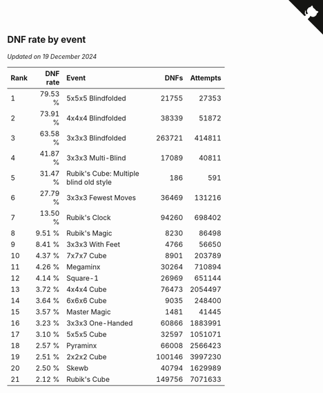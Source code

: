 ## DNF rate by event

*Updated on 19 December 2024*

| Rank | DNF rate | Event | DNFs | Attempts |
| :--- | ---: | :--- | ---: | ---: |
| 1 | 79.53 % | 5x5x5 Blindfolded | 21755 | 27353 |
| 2 | 73.91 % | 4x4x4 Blindfolded | 38339 | 51872 |
| 3 | 63.58 % | 3x3x3 Blindfolded | 263721 | 414811 |
| 4 | 41.87 % | 3x3x3 Multi-Blind | 17089 | 40811 |
| 5 | 31.47 % | Rubik's Cube: Multiple blind old style | 186 | 591 |
| 6 | 27.79 % | 3x3x3 Fewest Moves | 36469 | 131216 |
| 7 | 13.50 % | Rubik's Clock | 94260 | 698402 |
| 8 | 9.51 % | Rubik's Magic | 8230 | 86498 |
| 9 | 8.41 % | 3x3x3 With Feet | 4766 | 56650 |
| 10 | 4.37 % | 7x7x7 Cube | 8901 | 203789 |
| 11 | 4.26 % | Megaminx | 30264 | 710894 |
| 12 | 4.14 % | Square-1 | 26969 | 651144 |
| 13 | 3.72 % | 4x4x4 Cube | 76473 | 2054497 |
| 14 | 3.64 % | 6x6x6 Cube | 9035 | 248400 |
| 15 | 3.57 % | Master Magic | 1481 | 41445 |
| 16 | 3.23 % | 3x3x3 One-Handed | 60866 | 1883991 |
| 17 | 3.10 % | 5x5x5 Cube | 32597 | 1051071 |
| 18 | 2.57 % | Pyraminx | 66008 | 2566423 |
| 19 | 2.51 % | 2x2x2 Cube | 100146 | 3997230 |
| 20 | 2.50 % | Skewb | 40794 | 1629989 |
| 21 | 2.12 % | Rubik's Cube | 149756 | 7071633 |


<a href="https://github.com/JustinTimeCuber/wca_statistics" class="github-corner" aria-label="View source on Github"><svg width="80" height="80" viewBox="0 0 250 250" style="fill:#151513; color:#fff; position: absolute; top: 0; border: 0; right: 0;" aria-hidden="true"><path d="M0,0 L115,115 L130,115 L142,142 L250,250 L250,0 Z"></path><path d="M128.3,109.0 C113.8,99.7 119.0,89.6 119.0,89.6 C122.0,82.7 120.5,78.6 120.5,78.6 C119.2,72.0 123.4,76.3 123.4,76.3 C127.3,80.9 125.5,87.3 125.5,87.3 C122.9,97.6 130.6,101.9 134.4,103.2" fill="currentColor" style="transform-origin: 130px 106px;" class="octo-arm"></path><path d="M115.0,115.0 C114.9,115.1 118.7,116.5 119.8,115.4 L133.7,101.6 C136.9,99.2 139.9,98.4 142.2,98.6 C133.8,88.0 127.5,74.4 143.8,58.0 C148.5,53.4 154.0,51.2 159.7,51.0 C160.3,49.4 163.2,43.6 171.4,40.1 C171.4,40.1 176.1,42.5 178.8,56.2 C183.1,58.6 187.2,61.8 190.9,65.4 C194.5,69.0 197.7,73.2 200.1,77.6 C213.8,80.2 216.3,84.9 216.3,84.9 C212.7,93.1 206.9,96.0 205.4,96.6 C205.1,102.4 203.0,107.8 198.3,112.5 C181.9,128.9 168.3,122.5 157.7,114.1 C157.9,116.9 156.7,120.9 152.7,124.9 L141.0,136.5 C139.8,137.7 141.6,141.9 141.8,141.8 Z" fill="currentColor" class="octo-body"></path></svg></a><style>.github-corner:hover .octo-arm{animation:octocat-wave 560ms ease-in-out}@keyframes octocat-wave{0%,100%{transform:rotate(0)}20%,60%{transform:rotate(-25deg)}40%,80%{transform:rotate(10deg)}}@media (max-width:500px){.github-corner:hover .octo-arm{animation:none}.github-corner .octo-arm{animation:octocat-wave 560ms ease-in-out}}</style>
